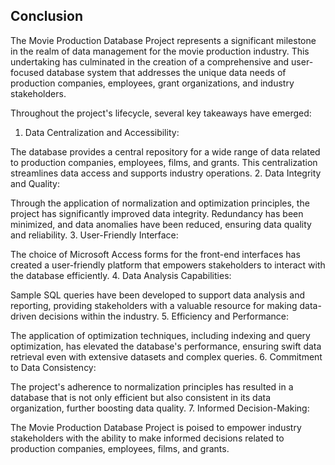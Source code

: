 ## Conclusion

The Movie Production Database Project represents a significant milestone in the realm of data management for the movie production industry. This undertaking has culminated in the creation of a comprehensive and user-focused database system that addresses the unique data needs of production companies, employees, grant organizations, and industry stakeholders.

Throughout the project's lifecycle, several key takeaways have emerged:

1. Data Centralization and Accessibility:

The database provides a central repository for a wide range of data related to production companies, employees, films, and grants. This centralization streamlines data access and supports industry operations.
2. Data Integrity and Quality:

Through the application of normalization and optimization principles, the project has significantly improved data integrity. Redundancy has been minimized, and data anomalies have been reduced, ensuring data quality and reliability.
3. User-Friendly Interface:

The choice of Microsoft Access forms for the front-end interfaces has created a user-friendly platform that empowers stakeholders to interact with the database efficiently.
4. Data Analysis Capabilities:

Sample SQL queries have been developed to support data analysis and reporting, providing stakeholders with a valuable resource for making data-driven decisions within the industry.
5. Efficiency and Performance:

The application of optimization techniques, including indexing and query optimization, has elevated the database's performance, ensuring swift data retrieval even with extensive datasets and complex queries.
6. Commitment to Data Consistency:

The project's adherence to normalization principles has resulted in a database that is not only efficient but also consistent in its data organization, further boosting data quality.
7. Informed Decision-Making:

The Movie Production Database Project is poised to empower industry stakeholders with the ability to make informed decisions related to production companies, employees, films, and grants.


